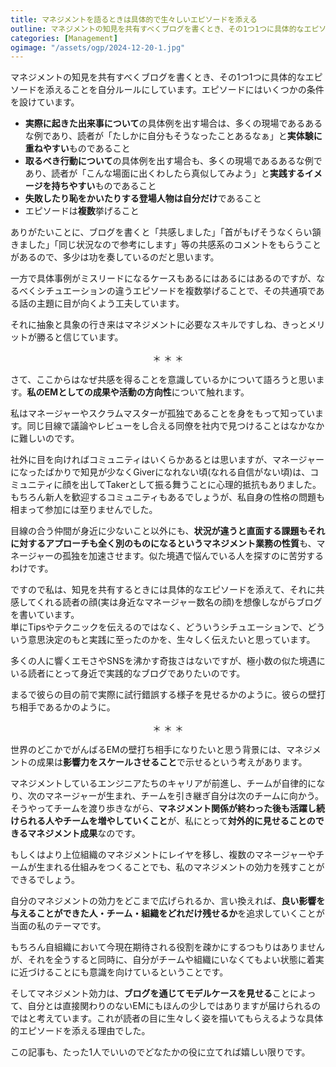 ```yaml
---
title: マネジメントを語るときは具体的で生々しいエピソードを添える
outline: マネジメントの知見を共有すべくブログを書くとき、その1つ1つに具体的なエピソードを添えることを自分ルールにしています。生々しい実例を挙げることで単なるTipsの共有からロールモデルを見せることへと昇華したい思いがあります。
categories: [Management]
ogimage: "/assets/ogp/2024-12-20-1.jpg"
---
```


マネジメントの知見を共有すべくブログを書くとき、その1つ1つに具体的なエピソードを添えることを自分ルールにしています。エピソードにはいくつかの条件を設けています。

- **実際に起きた出来事について**の具体例を出す場合は、多くの現場であるあるな例であり、読者が「たしかに自分もそうなったことあるなぁ」と**実体験に重ねやすい**ものであること
- **取るべき行動について**の具体例を出す場合も、多くの現場であるあるな例であり、読者が「こんな場面に出くわしたら真似してみよう」と**実践するイメージを持ちやすい**ものであること
- **失敗したり恥をかいたりする登場人物は自分だけ**であること
- エピソードは**複数**挙げること

ありがたいことに、ブログを書くと「共感しました」「首がもげそうなくらい頷きました」「同じ状況なので参考にします」等の共感系のコメントをもらうことがあるので、多少は功を奏しているのだと思います。

一方で具体事例がミスリードになるケースもあるにはあるにはあるのですが、なるべくシチュエーションの違うエピソードを複数挙げることで、その共通項である話の主題に目が向くよう工夫しています。

それに抽象と具象の行き来はマネジメントに必要なスキルですしね、きっとメリットが勝ると信じています。

<p><center>＊ ＊ ＊</center></p>
<p></p>

さて、ここからはなぜ共感を得ることを意識しているかについて語ろうと思います。**私のEMとしての成果や活動の方向性**について触れます。

私はマネージャーやスクラムマスターが孤独であることを身をもって知っています。同じ目線で議論やレビューをし合える同僚を社内で見つけることはなかなかに難しいのです。

社外に目を向ければコミュニティはいくらかあるとは思いますが、マネージャーになったばかりで知見が少なくGiverになれない頃(なれる自信がない頃)は、コミュニティに顔を出してTakerとして振る舞うことに心理的抵抗もありました。もちろん新人を歓迎するコミュニティもあるでしょうが、私自身の性格の問題も相まって参加には至りませんでした。

目線の合う仲間が身近に少ないこと以外にも、**状況が違うと直面する課題もそれに対するアプローチも全く別のものになるというマネジメント業務の性質**も、マネージャーの孤独を加速させます。似た境遇で悩んでいる人を探すのに苦労するわけです。

ですので私は、知見を共有するときには具体的なエピソードを添えて、それに共感してくれる読者の顔(実は身近なマネージャー数名の顔)を想像しながらブログを書いています。  
単にTipsやテクニックを伝えるのではなく、どういうシチュエーションで、どういう意思決定のもと実践に至ったのかを、生々しく伝えたいと思っています。

多くの人に響くエモさやSNSを沸かす奇抜さはないですが、極小数の似た境遇にいる読者にとって身近で実践的なブログでありたいのです。

まるで彼らの目の前で実際に試行錯誤する様子を見せるかのように。彼らの壁打ち相手であるかのように。

<p><center>＊ ＊ ＊</center></p>
<p></p>

世界のどこかでがんばるEMの壁打ち相手になりたいと思う背景には、マネジメントの成果は**影響力をスケールさせること**で示せるという考えがあります。

マネジメントしているエンジニアたちのキャリアが前進し、チームが自律的になり、次のマネージャーが生まれ、チームを引き継ぎ自分は次のチームに向かう。  
そうやってチームを渡り歩きながら、**マネジメント関係が終わった後も活躍し続けられる人やチームを増やしていくこと**が、私にとって**対外的に見せることのできるマネジメント成果**なのです。

もしくはより上位組織のマネジメントにレイヤを移し、複数のマネージャーやチームが生まれる仕組みをつくることでも、私のマネジメントの効力を残すことができるでしょう。

自分のマネジメントの効力をどこまで広げられるか、言い換えれば、**良い影響を与えることができた人・チーム・組織をどれだけ残せるか**を追求していくことが当面の私のテーマです。

もちろん自組織において今現在期待される役割を疎かにするつもりはありませんが、それを全うすると同時に、自分がチームや組織にいなくてもよい状態に着実に近づけることにも意識を向けているということです。

そしてマネジメント効力は、**ブログを通じてモデルケースを見せる**ことによって、自分とは直接関わりのないEMにもほんの少しではありますが届けられるのではと考えています。これが読者の目に生々しく姿を描いてもらえるような具体的エピソードを添える理由でした。

この記事も、たった1人でいいのでどなたかの役に立てれば嬉しい限りです。